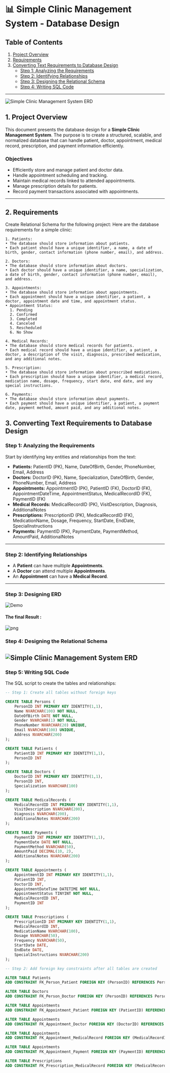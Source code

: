 # 📊 Simple Clinic Management System - Database Design

## Table of Contents

1. [Project Overview](#1-project-overview)  
2. [Requirements](#2-requirements)  
3. [Converting Text Requirements to Database Design](#3-converting-text-requirements-to-database-design)  
   - [Step 1: Analyzing the Requirements](#step-1-analyzing-the-requirements)  
   - [Step 2: Identifying Relationships](#step-2-identifying-relationships)  
   - [Step 3: Designing the Relational Schema](#step-3-designing-the-relational-schema)  
   - [Step 4: Writing SQL Code](#step-4-writing-sql-code)  

---
![Simple Clinic Management System ERD](./simple_clinic-1.PNG)

## 1. Project Overview

This document presents the database design for a **Simple Clinic Management System**. The purpose is to create a structured, scalable, and normalized database that can handle patient, doctor, appointment, medical record, prescription, and payment information efficiently.

### Objectives

- Efficiently store and manage patient and doctor data.
- Handle appointment scheduling and tracking.
- Maintain medical records linked to attended appointments.
- Manage prescription details for patients.
- Record payment transactions associated with appointments.

---
## 2. Requirements
Create Relational Schema for the following project:
Here are the database requirements for a simple clinic:

```
1. Patients:
• The database should store information about patients.
• Each patient should have a unique identifier, a name, a date of birth, gender, contact information (phone number, email), and address.

2. Doctors:
• The database should store information about doctors.
• Each doctor should have a unique identifier, a name, specialization, a date of birth, gender, contact information (phone number, email), and address.

3. Appointments:
• The database should store information about appointments.
• Each appointment should have a unique identifier, a patient, a doctor, appointment date and time, and appointment status.
• Appointment Status:
  1. Pending
  2. Confirmed
  3. Completed
  4. Canceled
  5. Rescheduled
  6. No Show

4. Medical Records:
• The database should store medical records for patients.
• Each medical record should have a unique identifier, a patient, a doctor, a description of the visit, diagnosis, prescribed medication, and any additional notes.

5. Prescription:
• The database should store information about prescribed medications.
• Each prescription should have a unique identifier, a medical record, medication name, dosage, frequency, start date, end date, and any special instructions.

6. Payments:
• The database should store information about payments.
• Each payment should have a unique identifier, a patient, a payment date, payment method, amount paid, and any additional notes.
```

## 3. Converting Text Requirements to Database Design

### Step 1: Analyzing the Requirements

Start by identifying key entities and relationships from the text:

- **Patients:** PatientID (PK), Name, DateOfBirth, Gender, PhoneNumber, Email, Address
- **Doctors:** DoctorID (PK), Name, Specialization, DateOfBirth, Gender, PhoneNumber, Email, Address
- **Appointments:** AppointmentID (PK), PatientID (FK), DoctorID (FK), AppointmentDateTime, AppointmentStatus, MedicalRecordID (FK), PaymentID (FK)
- **Medical Records:** MedicalRecordID (PK), VisitDescription, Diagnosis, AdditionalNotes
- **Prescriptions:** PrescriptionID (PK), MedicalRecordID (FK), MedicationName, Dosage, Frequency, StartDate, EndDate, SpecialInstructions
- **Payments:** PaymentID (PK), PaymentDate, PaymentMethod, AmountPaid, AdditionalNotes

---

### Step 2: Identifying Relationships

- A **Patient** can have multiple **Appointments**.  
- A **Doctor** can attend multiple **Appointments**.  
- An **Appointment** can have a **Medical Record**.  

---
### Step 3: Designing ERD
![Demo](./simpleclinicgif.gif)

#### The final Result :
![png](simpleclinicpng.png)

### Step 4: Designing the Relational Schema
![Simple Clinic Management System ERD](./simple_clinic-1.PNG)
---

### Step 5: Writing SQL Code

The SQL script to create the tables and relationships:

```sql
-- Step 1: Create all tables without foreign keys

CREATE TABLE Persons (
    PersonID INT PRIMARY KEY IDENTITY(1,1),
    Name NVARCHAR(100) NOT NULL,
    DateOfBirth DATE NOT NULL,
    Gender NVARCHAR(1) NOT NULL,
    PhoneNumber NVARCHAR(20) UNIQUE,
    Email NVARCHAR(100) UNIQUE,
    Address NVARCHAR(200)
);

CREATE TABLE Patients (
    PatientID INT PRIMARY KEY IDENTITY(1,1),
    PersonID INT
);

CREATE TABLE Doctors (
    DoctorID INT PRIMARY KEY IDENTITY(1,1),
    PersonID INT,
    Specialization NVARCHAR(100)
);

CREATE TABLE MedicalRecords (
    MedicalRecordID INT PRIMARY KEY IDENTITY(1,1),
    VisitDescription NVARCHAR(200),
    Diagnosis NVARCHAR(200),
    AdditionalNotes NVARCHAR(200)
);

CREATE TABLE Payments (
    PaymentID INT PRIMARY KEY IDENTITY(1,1),
    PaymentDate DATE NOT NULL,
    PaymentMethod NVARCHAR(50),
    AmountPaid DECIMAL(10, 2),
    AdditionalNotes NVARCHAR(200)
);

CREATE TABLE Appointments (
    AppointmentID INT PRIMARY KEY IDENTITY(1,1),
    PatientID INT,
    DoctorID INT,
    AppointmentDateTime DATETIME NOT NULL,
    AppointmentStatus TINYINT NOT NULL,
    MedicalRecordID INT,
    PaymentID INT
);

CREATE TABLE Prescriptions (
    PrescriptionID INT PRIMARY KEY IDENTITY(1,1),
    MedicalRecordID INT,
    MedicationName NVARCHAR(100),
    Dosage NVARCHAR(50),
    Frequency NVARCHAR(50),
    StartDate DATE,
    EndDate DATE,
    SpecialInstructions NVARCHAR(200)
);

-- Step 2: Add foreign key constraints after all tables are created

ALTER TABLE Patients
ADD CONSTRAINT FK_Person_Patient FOREIGN KEY (PersonID) REFERENCES Persons(PersonID);

ALTER TABLE Doctors
ADD CONSTRAINT FK_Person_Doctor FOREIGN KEY (PersonID) REFERENCES Persons(PersonID);

ALTER TABLE Appointments
ADD CONSTRAINT FK_Appointment_Patient FOREIGN KEY (PatientID) REFERENCES Patients(PatientID);

ALTER TABLE Appointments
ADD CONSTRAINT FK_Appointment_Doctor FOREIGN KEY (DoctorID) REFERENCES Doctors(DoctorID);

ALTER TABLE Appointments
ADD CONSTRAINT FK_Appointment_MedicalRecord FOREIGN KEY (MedicalRecordID) REFERENCES MedicalRecords(MedicalRecordID);

ALTER TABLE Appointments
ADD CONSTRAINT FK_Appointment_Payment FOREIGN KEY (PaymentID) REFERENCES Payments(PaymentID);

ALTER TABLE Prescriptions
ADD CONSTRAINT FK_Prescription_MedicalRecord FOREIGN KEY (MedicalRecordID) REFERENCES MedicalRecords(MedicalRecordID);

```

